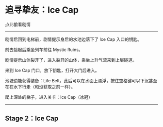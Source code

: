 # 追寻挚友：Ice Cap

点此偷看剧情

---

剧情后回到电梯前，剧情提示身后的水池边落下了 Ice Cap 入口的钥匙。

前去拾起后乘坐列车前往 Mystic Ruins。

剧情提示山体裂开了，进入裂开的山体，乘坐上升气流来到上层隧道。

来到 Ice Cap 门口，放下钥匙，打开大门后进入。

池塘边能获得装备：Life Belt，此后可以在水面上漂浮，按住空格键可以下沉甚至在在水下行走（和没获取之前一样）。

爬上深处的梯子，进入关卡：Ice Cap（冰冠）

---

## Stage 2：Ice Cap



